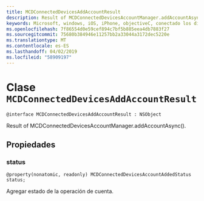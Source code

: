 ```yaml
---
title: MCDConnectedDevicesAddAccountResult
description: Result of MCDConnectedDevicesAccountManager.addAccountAsync().
keywords: Microsoft, windows, iOS, iPhone, objectiveC, conectado los dispositivos, proyecto Roma
ms.openlocfilehash: 7f86554d0e59cef894c7bf5b885eea4db7883f27
ms.sourcegitcommit: 75680b384946e11257bb2a33044a3172dec5220e
ms.translationtype: MT
ms.contentlocale: es-ES
ms.lasthandoff: 04/02/2019
ms.locfileid: "58909197"
---
```

# <a name="class-mcdconnecteddevicesaddaccountresult"></a>Clase `MCDConnectedDevicesAddAccountResult` 

```
@interface MCDConnectedDevicesAddAccountResult : NSObject
```  
Result of MCDConnectedDevicesAccountManager.addAccountAsync().

## <a name="properties"></a>Propiedades

### <a name="status"></a>status

`@property(nonatomic, readonly) MCDConnectedDevicesAccountAddedStatus status;`

Agregar estado de la operación de cuenta.
